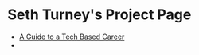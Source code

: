 # Seth Turney's Project Page

<ul> 
    <li><a href="intro_to_html/index.html" target="_blank">A Guide to a Tech Based Career</a><li>
<ul>